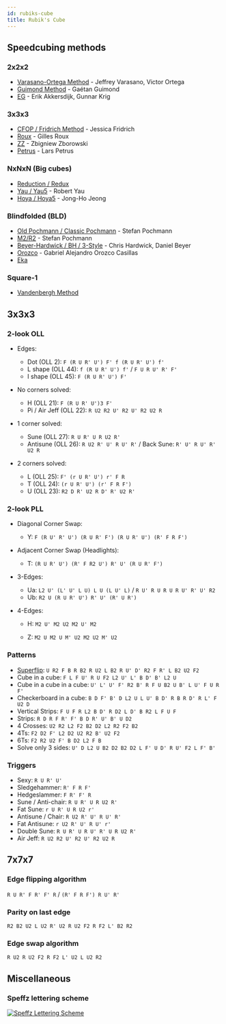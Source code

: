 ```yaml
---
id: rubiks-cube
title: Rubik's Cube
---
```


## Speedcubing methods

### 2x2x2

- [Varasano-Ortega Method](https://www.speedsolving.com/wiki/index.php/Ortega_Method) - Jeffrey Varasano, Victor Ortega
- [Guimond Method](https://www.speedsolving.com/wiki/index.php/Guimond_Method) - Gaétan Guimond
- [EG](https://www.speedsolving.com/wiki/index.php/EG_Method) - Erik Akkersdijk, Gunnar Krig

### 3x3x3

- [CFOP / Fridrich Method](https://en.wikipedia.org/wiki/CFOP_method) - Jessica Fridrich
- [Roux](https://www.speedsolving.com/wiki/index.php/Roux_method) - Gilles Roux
- [ZZ](https://www.speedsolving.com/wiki/index.php/ZZ_method) - Zbigniew Zborowski
- [Petrus](https://www.speedsolving.com/wiki/index.php/Petrus_Method) - Lars Petrus

### NxNxN (Big cubes)

- [Reduction / Redux](https://www.speedsolving.com/wiki/index.php/Reduction_Method)
- [Yau / Yau5](https://www.speedsolving.com/wiki/index.php/Yau_method) - Robert Yau
- [Hoya / Hoya5](https://www.speedsolving.com/wiki/index.php/Hoya_method) - Jong-Ho Jeong

### Blindfolded (BLD)

- [Old Pochmann / Classic Pochmann](https://www.speedsolving.com/wiki/index.php/Classic_Pochmann) - Stefan Pochmann
- [M2/R2](https://www.speedsolving.com/wiki/index.php/M2/R2) - Stefan Pochmann
- [Beyer-Hardwick / BH / 3-Style](https://www.speedsolving.com/wiki/index.php/Beyer-Hardwick_Method) - Chris Hardwick, Daniel Beyer
- [Orozco](https://www.speedsolving.com/wiki/index.php/Orozco_method) - Gabriel Alejandro Orozco Casillas
- [Eka](https://www.speedsolving.com/wiki/index.php/Eka)

### Square-1

- [Vandenbergh Method](https://www.speedsolving.com/wiki/index.php/Vandenbergh_method)

## 3x3x3

### 2-look OLL

- Edges:

  - Dot (OLL 2): `F (R U R' U') F' f (R U R' U') f'`
  - L shape (OLL 44): `f (R U R' U') f'` / `F U R U' R' F'`
  - I shape (OLL 45): `F (R U R' U') F'`

- No corners solved:

  - H (OLL 21): `F (R U R' U')3 F'`
  - Pi / Air Jeff (OLL 22): `R U2 R2 U' R2 U' R2 U2 R`

- 1 corner solved:

  - Sune (OLL 27): `R U R' U R U2 R'`
  - Antisune (OLL 26): `R U2 R' U' R U' R'` / Back Sune: `R' U' R U' R' U2 R`

- 2 corners solved:
  - L (OLL 25): `F' (r U R' U') r' F R`
  - T (OLL 24): `(r U R' U') (r' F R F')`
  - U (OLL 23): `R2 D R' U2 R D' R' U2 R'`

### 2-look PLL

- Diagonal Corner Swap:

  - Y: `F (R U' R' U') (R U R' F') (R U R' U') (R' F R F')`

- Adjacent Corner Swap (Headlights):

  - T: `(R U R' U') (R' F R2 U') R' U' (R U R' F')`

- 3-Edges:

  - Ua: `L2 U' (L' U' L U) L U (L U' L)` / `R U' R U R U R U' R' U' R2`
  - Ub: `R2 U (R U R' U') R' U' (R' U R')`

- 4-Edges:

  - H: `M2 U' M2 U2 M2 U' M2`

  - Z: `M2 U M2 U M' U2 M2 U2 M' U2`

### Patterns

- [Superflip](https://en.wikipedia.org/wiki/Superflip): `U R2 F B R B2 R U2 L B2 R U' D' R2 F R' L B2 U2 F2`
- Cube in a cube: `F L F U' R U F2 L2 U' L' B D' B' L2 U`
- Cube in a cube in a cube: `U' L' U' F' R2 B' R F U B2 U B' L U' F U R F'`
- Checkerboard in a cube: `B D F' B' D L2 U L U' B D' R B R D' R L' F U2 D`
- Vertical Strips: `F U F R L2 B D' R D2 L D' B R2 L F U F`
- Strips: `R D R F R' F' B D R' U' B' U D2`
- 4 Crosses: `U2 R2 L2 F2 B2 D2 L2 R2 F2 B2`
- 4Ts: `F2 D2 F' L2 D2 U2 R2 B' U2 F2`
- 6Ts: `F2 R2 U2 F' B D2 L2 F B`
- Solve only 3 sides: `U' D L2 U B2 D2 B2 D2 L F' U D' R U' F2 L F' B'`

### Triggers

- Sexy: `R U R' U'`
- Sledgehammer: `R' F R F'`
- Hedgeslammer: `F R' F' R`
- Sune / Anti-chair: `R U R' U R U2 R'`
- Fat Sune: `r U R' U R U2 r'`
- Antisune / Chair: `R U2 R' U' R U' R'`
- Fat Antisune: `r U2 R' U' R U' r'`
- Double Sune: `R U R' U R U' R' U R U2 R'`
- Air Jeff: `R U2 R2 U' R2 U' R2 U2 R`

## 7x7x7

### Edge flipping algorithm

`R U R' F R' F' R` / `(R' F R F') R U' R'`

### Parity on last edge

`R2 B2 U2 L U2 R' U2 R U2 F2 R F2 L' B2 R2`

### Edge swap algorithm

`R U2 R U2 F2 R F2 L' U2 L U2 R2`

## Miscellaneous

### Speffz lettering scheme

[![Speffz Lettering Scheme](https://www.speedsolving.com/wiki/images/4/49/Speffz.png)](https://www.speedsolving.com/wiki/index.php/Speffz)
